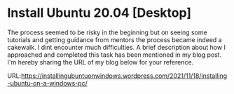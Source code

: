 # Install Ubuntu 20.04 [Desktop]
The process seemed to be risky in the beginning but on seeing some tutorials and getting guidance from mentors
the process became indeed a cakewalk. I dint encounter much difficulties. A brief description about how I 
approached and completed this task has been mentioned in my blog post. I'm hereby sharing the URL of my blog
below for your reference.

URL:https://installingubuntuonwindows.wordpress.com/2021/11/18/installing-ubuntu-on-a-windows-pc/